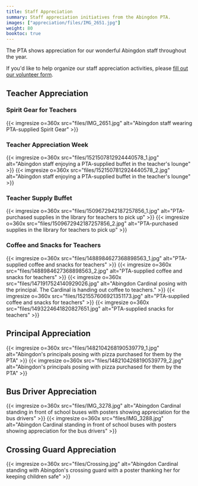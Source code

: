 ```yaml
---
title: Staff Appreciation
summary: Staff appreciation initiatives from the Abingdon PTA.
images: ["appreciation/files/IMG_2651.jpg"]
weight: 80
booktoc: true
---
```


The PTA shows appreciation for our wonderful Abingdon staff throughout the year.

If you'd like to help organize our staff appreciation activities, please [fill out our volunteer form](https://docs.google.com/forms/d/e/1FAIpQLSf50HFDkNfDxP5VfE2LzsxKbUPZdmRGQTeNEUhXkU_qLCLWZQ/viewform?usp=sf_link).

## Teacher Appreciation

### Spirit Gear for Teachers
{{< imgresize o=360x src="files/IMG_2651.jpg" alt="Abingdon staff wearing PTA-supplied Spirit Gear" >}}

### Teacher Appreciation Week
{{< imgresize o=360x src="files/1521507812924440578_1.jpg" alt="Abingdon staff enjoying a PTA-supplied buffet in the teacher's lounge" >}}
{{< imgresize o=360x src="files/1521507812924440578_2.jpg" alt="Abingdon staff enjoying a PTA-supplied buffet in the teacher's lounge" >}}

### Teacher Supply Buffet

{{< imgresize o=360x src="files/1509672942187257856_1.jpg" alt="PTA-purchased supplies in the library for teachers to pick up" >}}
{{< imgresize o=360x src="files/1509672942187257856_2.jpg" alt="PTA-purchased supplies in the library for teachers to pick up" >}}

### Coffee and Snacks for Teachers

{{< imgresize o=360x src="files/1488984627368898563_1.jpg" alt="PTA-supplied coffee and snacks for teachers" >}}
{{< imgresize o=360x src="files/1488984627368898563_2.jpg" alt="PTA-supplied coffee and snacks for teachers" >}}
{{< imgresize o=360x src="files/1471917524140929026.jpg" alt="Abingdon Cardinal posing with the principal. The Cardinal is handing out coffee to teachers." >}}
{{< imgresize o=360x src="files/1521557606921351173.jpg" alt="PTA-supplied coffee and snacks for teachers" >}}
{{< imgresize o=360x src="files/1493224641820827651.jpg" alt="PTA-supplied snacks for teachers" >}}

## Principal Appreciation

{{< imgresize o=360x src="files/1482104268190539779_1.jpg" alt="Abingdon's principals posing with pizza purchased for them by the PTA" >}}
{{< imgresize o=360x src="files/1482104268190539779_2.jpg" alt="Abingdon's principals posing with pizza purchased for them by the PTA" >}}

## Bus Driver Appreciation

{{< imgresize o=360x src="files/IMG_3278.jpg" alt="Abingdon Cardinal standing in front of school buses with posters showing appreciation for the bus drivers" >}}
{{< imgresize o=360x src="files/IMG_3288.jpg" alt="Abingdon Cardinal standing in front of school buses with posters showing appreciation for the bus drivers" >}}

## Crossing Guard Appreciation

{{< imgresize o=360x src="files/Crossing.jpg" alt="Abingdon Cardinal standing with Abingdon's crossing guard with a poster thanking her for keeping children safe" >}}